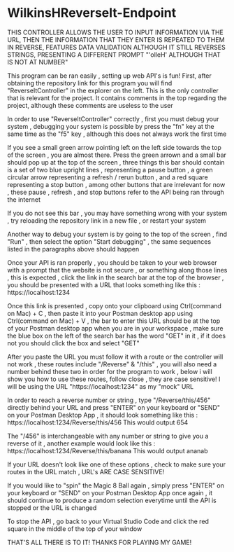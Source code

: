 # WilkinsHReverseIt-Endpoint

THIS CONTROLLER ALLOWS THE USER TO INPUT INFORMATION VIA THE URL, THEN THE INFORMATION THAT THEY ENTER IS REPEATED TO THEM IN REVERSE,  FEATURES DATA VALIDATION ALTHOUGH IT STILL REVERSES STRINGS, PRESENTING A DIFFERENT PROMPT "'olleH' ALTHOUGH THAT IS NOT AT NUMBER"

This program can be ran easily , setting up web API's is fun! First, after obtaining the repository link for this program you will find "ReverseItController" in the explorer on the left. This is the only controller that is relevant for the project. It contains comments in the top regarding the project, although these comments are useless to the user

In order to use "ReverseItController" correctly , first you must debug your system , debugging your system is possible by press the "fn" key at the same time as the "f5" key , although this does not always work the first time

If you see a small green arrow pointing left on the left side towards the top of the screen , you are almost there. Press the green arrown and a small bar should pop up at the top of the screen , three things this bar should contain is a set of two blue upright lines , representing a pause button , a green circular arrow representing a refresh / rerun button , and a red square representing a stop button , among other buttons that are irrelevant for now , these pause , refresh , and stop buttons refer to the API being ran through the internet

If you do not see this bar , you may have something wrong with your system , try reloading the repository link in a new file , or restart your system

Another way to debug your system is by going to the top of the screen , find "Run" , then select the option "Start debugging" , the same sequences listed in the paragraphs above should happen

Once your API is ran properly , you should be taken to your web browser with a prompt that the website is not secure , or something along those lines , this is expected , click the link in the search bar at the top of the browser , you should be presented with a URL that looks something like this : https://localhost:1234

Once this link is presented , copy onto your clipboard using Ctrl(command on Mac) + C , then paste it into your Postman desktop app using Ctrl(command on Mac) + V , the bar to enter this URL should be at the top of your Postman desktop app when you are in your workspace , make sure the blue box on the left of the search bar has the word "GET" in it , if it does not you should click the box and select "GET"

After you paste the URL you must follow it with a route or the controller will not work , these routes include "/Reverse" & "/this" , you will also need a number behind these two in order for the program to work , below i will show you how to use these routes, follow close , they are case sensitive! I will be using the URL "https://localhost:1234" as my "mock" URL

In order to reach a reverse number or string , type "/Reverse/this/456" directly behind your URL and press "ENTER" on your keyboard or "SEND" on your Postman Desktop App , it should look something like this : https://localhost:1234/Reverse/this/456
This would output 654

The "/456" is interchangeable with any number or string to give you a reverse of it , another example would look like this : https://localhost:1234/Reverse/this/banana
This would output ananab

If your URL doesn't look like one of these options , check to make sure your routes in the URL match , URL's ARE CASE SENSITIVE!

If you would like to "spin" the Magic 8 Ball again , simply press "ENTER" on your keyboard or "SEND" on your Postman Desktop App once again , it should continue to produce a random selection everytime until the API is stopped or the URL is changed

To stop the API , go back to your Virtual Studio Code and click the red square in the middle of the top of your window

THAT'S ALL THERE IS TO IT! THANKS FOR PLAYING MY GAME!
